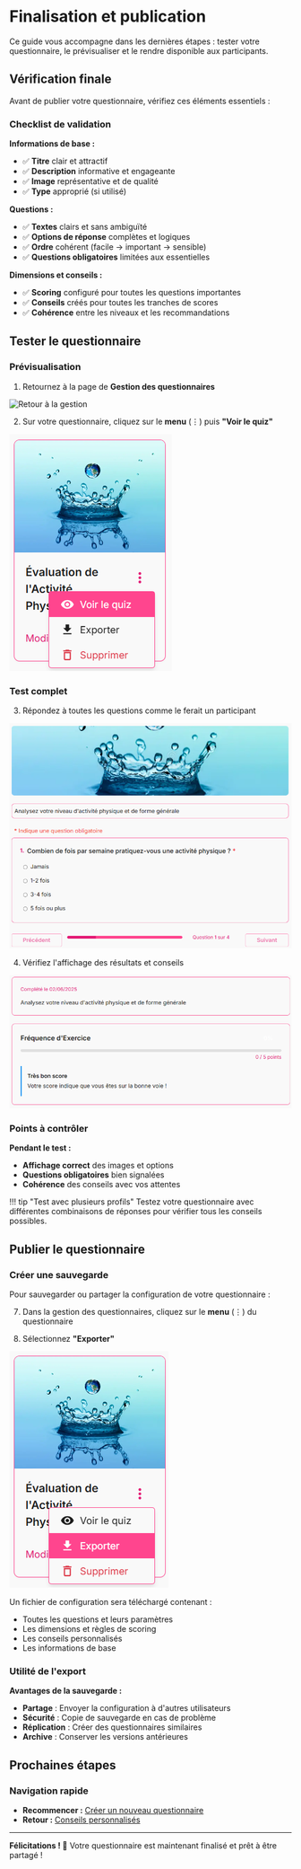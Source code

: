 # Finalisation et publication

Ce guide vous accompagne dans les dernières étapes : tester votre questionnaire, le prévisualiser et le rendre disponible aux participants.

## Vérification finale

Avant de publier votre questionnaire, vérifiez ces éléments essentiels :

### Checklist de validation

**Informations de base :**  
- ✅ **Titre** clair et attractif  
- ✅ **Description** informative et engageante  
- ✅ **Image** représentative et de qualité  
- ✅ **Type** approprié (si utilisé)  

**Questions :**  
- ✅ **Textes** clairs et sans ambiguïté  
- ✅ **Options de réponse** complètes et logiques  
- ✅ **Ordre** cohérent (facile → important → sensible)  
- ✅ **Questions obligatoires** limitées aux essentielles  

**Dimensions et conseils :**  
- ✅ **Scoring** configuré pour toutes les questions importantes  
- ✅ **Conseils** créés pour toutes les tranches de scores  
- ✅ **Cohérence** entre les niveaux et les recommandations  

## Tester le questionnaire

### Prévisualisation

1. Retournez à la page de **Gestion des questionnaires**

<img src="../screenshots/creation-questionnaires/25-back-to-management.png" alt="Retour à la gestion" class="large">

2. Sur votre questionnaire, cliquez sur le **menu** (⋮) puis **"Voir le quiz"**

<img src="../screenshots/creation-questionnaires/26-preview-menu.png" alt="Menu prévisualiser" class="small">

### Test complet

3. Répondez à toutes les questions comme le ferait un participant

<img src="../screenshots/creation-questionnaires/27-quiz-preview.png" alt="Prévisualisation du questionnaire" class="large">

4. Vérifiez l'affichage des résultats et conseils

<img src="../screenshots/creation-questionnaires/28-results-preview.png" alt="Aperçu des résultats" class="large">

### Points à contrôler

**Pendant le test :**  
- **Affichage correct** des images et options  
- **Questions obligatoires** bien signalées  
- **Cohérence** des conseils avec vos attentes  

!!! tip "Test avec plusieurs profils"
    Testez votre questionnaire avec différentes combinaisons de réponses pour vérifier tous les conseils possibles.

## Publier le questionnaire

### Créer une sauvegarde

Pour sauvegarder ou partager la configuration de votre questionnaire :

7. Dans la gestion des questionnaires, cliquez sur le **menu** (⋮) du questionnaire

8. Sélectionnez **"Exporter"**

<img src="../screenshots/creation-questionnaires/29-export-menu.png" alt="Menu d'export d'un questionnaire" class="small">

Un fichier de configuration sera téléchargé contenant :  
- Toutes les questions et leurs paramètres  
- Les dimensions et règles de scoring  
- Les conseils personnalisés  
- Les informations de base  

### Utilité de l'export

**Avantages de la sauvegarde :**  
- **Partage** : Envoyer la configuration à d'autres utilisateurs  
- **Sécurité** : Copie de sauvegarde en cas de problème  
- **Réplication** : Créer des questionnaires similaires  
- **Archive** : Conserver les versions antérieures  

## Prochaines étapes

### Navigation rapide

- **Recommencer :** [Créer un nouveau questionnaire](01-premiers-pas.md)
- **Retour :** [Conseils personnalisés](04-conseils.md)

---

**Félicitations ! 🎉** Votre questionnaire est maintenant finalisé et prêt à être partagé !